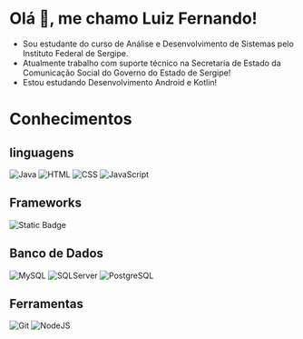 # Olá 👋, me chamo Luiz Fernando!

- Sou estudante do curso de Análise e Desenvolvimento de Sistemas pelo Instituto Federal de Sergipe.
- Atualmente trabalho com suporte técnico na Secretaria de Estado da Comunicação Social do Governo do Estado de Sergipe!
- Estou estudando Desenvolvimento Android e Kotlin!

# Conhecimentos
## linguagens
![Java](https://img.shields.io/badge/Java-ED8B00?style=for-the-badge&logo=java&logoColor=white) 
![HTML](https://img.shields.io/badge/HTML-%23E34F26?style=for-the-badge&logo=html5&logoColor=%23E34F26&logoSize=auto&color=white) 
![CSS](https://img.shields.io/badge/CSS-%23000?style=for-the-badge&logo=css3&logoColor=%231572B6&logoSize=auto&color=white)
![JavaScript](https://img.shields.io/badge/JavaScript-F7DF1E?style=for-the-badge&logo=javascript&logoColor=black)



## Frameworks
![Static Badge](https://img.shields.io/badge/Spring_Boot-%236DB33F?style=for-the-badge&logo=springboot&logoColor=white) 

## Banco de Dados
![MySQL](https://img.shields.io/badge/MySQL-%234479A1?style=for-the-badge&logo=mysql&logoColor=black)
![SQLServer](https://img.shields.io/badge/SQL_Server-CC2927?style=for-the-badge&logo=microsoftsqlserver&logoColor=white)
![PostgreSQL](https://img.shields.io/badge/PostgreSQL-336791?style=for-the-badge&logo=postgresql&logoColor=white)


## Ferramentas
![Git](https://img.shields.io/badge/Git-white?style=for-the-badge&logo=git&logoColor=%23F05032)
![NodeJS](https://img.shields.io/badge/Node.js-339933?style=for-the-badge&logo=nodedotjs&logoColor=white)







